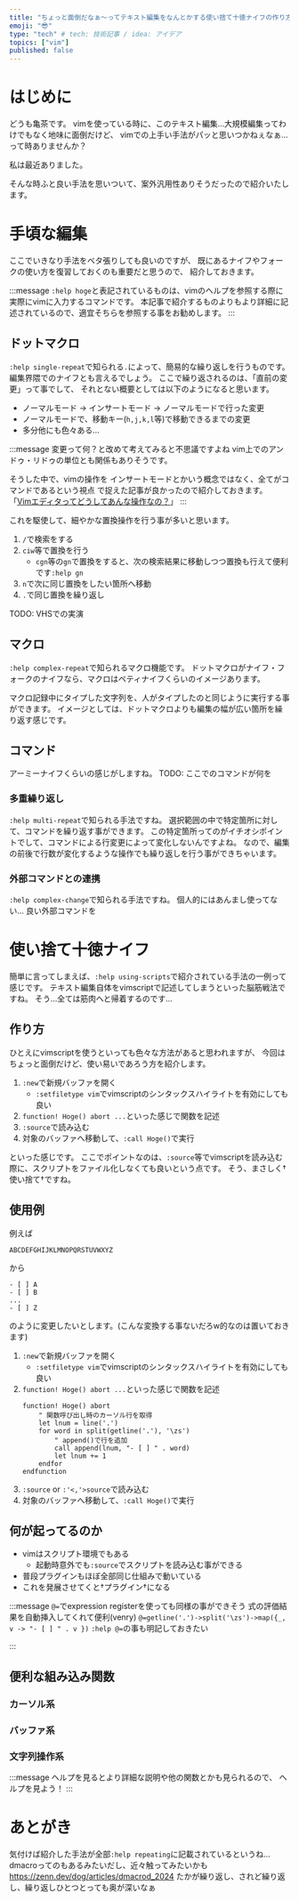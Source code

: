 ```yaml
---
title: "ちょっと面倒だなぁ～ってテキスト編集をなんとかする使い捨て十徳ナイフの作り方"
emoji: "😎"
type: "tech" # tech: 技術記事 / idea: アイデア
topics: ["vim"]
published: false
---
```


# はじめに
<!-- 複数ファイルに及ぶ大幅な変更というより、単純だけど面倒な編集 -->
どうも亀茶です。
vimを使っている時に、このテキスト編集…大規模編集ってわけでもなく地味に面倒だけど、
vimでの上手い手法がパッと思いつかねぇなぁ…
って時ありませんか？

私は最近ありました。

そんな時ふと良い手法を思いついて、案外汎用性ありそうだったので紹介いたします。

# 手頃な編集
<!-- vimでテキスト編集する時の便利な用途を紹介する感じにしたい -->
ここでいきなり手法をベタ張りしても良いのですが、
既にあるナイフやフォークの使い方を復習しておくのも重要だと思うので、
紹介しておきます。

:::message
`:help hoge`と表記されているものは、vimのヘルプを参照する際に
実際にvimに入力するコマンドです。
本記事で紹介するものよりもより詳細に記述されているので、適宜そちらを参照する事をお勧めします。
:::

## ドットマクロ
`:help single-repeat`で知られる`.`によって、簡易的な繰り返しを行うものです。
編集界隈でのナイフとも言えるでしょう。
ここで繰り返されるのは、「直前の変更」って事でして、
それとない概要としては以下のようになると思います。

- ノーマルモード → インサートモード → ノーマルモードで行った変更
- ノーマルモードで、移動キー(`h,j,k,l`等)で移動できるまでの変更
- 多分他にも色々ある…

:::message
変更って何？と改めて考えてみると不思議ですよね
vim上でのアンドゥ・リドゥの単位とも関係もありそうです。

そうした中で、vimの操作を
インサートモードとかいう概念ではなく、全てがコマンドであるという視点
で捉えた記事が良かったので紹介しておきます。
「[Vimエディタってどうしてあんな操作なの？](https://qiita.com/kagilinn/items/6cc1dffa04e3c50fd3e6)」
:::

これを駆使して、細やかな置換操作を行う事が多いと思います。
1. `/`で検索をする
2. `ciw`等で置換を行う
    - `cgn`等の`gn`で置換をすると、次の検索結果に移動しつつ置換も行えて便利です`:help gn`
3. `n`で次に同じ置換をしたい箇所へ移動
4. `.`で同じ置換を繰り返し

TODO: VHSでの実演

## マクロ
`:help complex-repeat`で知られるマクロ機能です。
ドットマクロがナイフ・フォークのナイフなら、マクロはペティナイフくらいのイメージあります。

マクロ記録中にタイプした文字列を、人がタイプしたのと同じように実行する事ができます。
イメージとしては、ドットマクロよりも編集の幅が広い箇所を繰り返す感じです。

## コマンド
アーミーナイフくらいの感じがしますね。
TODO:
ここでのコマンドが何を

### 多重繰り返し
`:help multi-repeat`で知られる手法ですね。
選択範囲の中で特定箇所に対して、コマンドを繰り返す事ができます。
この特定箇所ってのがイチオシポイントでして、コマンドによる行変更によって変化しないんですよね。
なので、編集の前後で行数が変化するような操作でも繰り返しを行う事ができちゃいます。
<!-- `:global/hoge/d`とかの`:help multi-repeat`を使う手法 -->
<!-- `:normal @a`とか既存手法とからめて使う -->

### 外部コマンドとの連携
<!-- `:!jq`とか外部コマンドと組合せる手法 -->
`:help complex-change`で知られる手法ですね。
個人的にはあんまし使ってない…
良い外部コマンドを

# 使い捨て十徳ナイフ
簡単に言ってしまえば、`:help using-scripts`で紹介されている手法の一例って感じです。
テキスト編集自体をvimscriptで記述してしまうといった脳筋戦法ですね。
そう…全ては筋肉へと帰着するのです…

## 作り方
ひとえにvimscriptを使うといっても色々な方法があると思われますが、
今回はちょっと面倒だけど、使い易いであろう方を紹介します。
1. `:new`で新規バッファを開く
    - `:setfiletype vim`でvimscriptのシンタックスハイライトを有効にしても良い
2. `function! Hoge() abort ...`といった感じで関数を記述
3. `:source`で読み込む
4. 対象のバッファへ移動して、`:call Hoge()`で実行

といった感じです。
ここでポイントなのは、`:source`等でvimscriptを読み込む際に、スクリプトをファイル化しなくても良いという点です。
そう、まさしく†使い捨て†ですね。

## 使用例
例えば
```plaintext
ABCDEFGHIJKLMNOPQRSTUVWXYZ
```
から
```plaintext
- [ ] A
- [ ] B
...
- [ ] Z
```
のように変更したいとします。(こんな変換する事ないだろw的なのは置いておきます)

1. `:new`で新規バッファを開く
    - `:setfiletype vim`でvimscriptのシンタックスハイライトを有効にしても良い
2. `function! Hoge() abort ...`といった感じで関数を記述
	```vim
	function! Hoge() abort
		" 関数呼び出し時のカーソル行を取得
		let lnum = line('.')
		for word in split(getline('.'), '\zs')
			" append()で行を追加
			call append(lnum, "- [ ] " . word)
			let lnum += 1
		endfor
	endfunction
	```
3. `:source` or `:'<,'>source`で読み込む
4. 対象のバッファへ移動して、`:call Hoge()`で実行


## 何が起ってるのか
- vimはスクリプト環境でもある
	- 起動時意外でも`:source`でスクリプトを読み込む事ができる
- 普段プラグインもほぼ全部同じ仕組みで動いている
- これを発展させてくと†プラグイン†になる


:::message
`@=`でexpression registerを使っても同様の事ができそう
式の評価結果を自動挿入してくれて便利(venry)
`@=getline('.')->split('\zs')->map({_, v -> "- [ ] " . v })`
`:help @=`の事も明記しておきたい
<!-- `@=getline('.')->split('\zs')->map({_, v -> "$\\mathcal" . v . "$"})` -->
<!-- ↑これなんかバックスラッシュ`\`が入ると上手く動かん -->
:::

## 便利な組み込み関数
### カーソル系
### バッファ系
### 文字列操作系

:::message
ヘルプを見るとより詳細な説明や他の関数とかも見られるので、
ヘルプを見よう！
:::

# あとがき
気付けば紹介した手法が全部`:help repeating`に記載されているというね…
dmacroってのもあるみたいだし、近々触ってみたいかも
https://zenn.dev/dog/articles/dmacrod_2024
たかが繰り返し、されど繰り返し、繰り返しひとつとっても奥が深いなぁ
